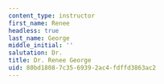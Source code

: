 ```yaml
---
content_type: instructor
first_name: Renee
headless: true
last_name: George
middle_initial: ''
salutation: Dr.
title: Dr. Renee George
uid: 80bd1808-7c35-6939-2ac4-fdffd3863ac2
---
```

